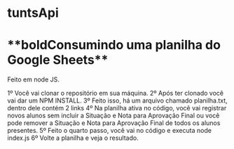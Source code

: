 # tuntsApi
<h1>**boldConsumindo uma planilha do Google Sheets**</h1>

Feito em node JS.

1º Você vai clonar o repositório em sua máquina.
2º Após ter clonado você vai dar um NPM INSTALL.
3º Feito isso, há um arquivo chamado planilha.txt, dentro dele contém 2 links
4º Na planilha ativa no código, você vai registrar novos alunos sem incluir a Situação e Nota para Aprovação Final ou 
  você pode remover a Situação e Nota para Aprovação Final de todos os alunos presentes.
5º Feito o quarto passo, você vai no código e executa node index.js
6º Volte a planilha e veja o resultado.

